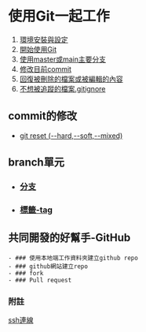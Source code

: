 # 使用Git一起工作

1. [環境安裝與設定](./環境安裝與設定)
2. [開始使用Git](./開始使用Git)
3. [使用master或main主要分支](./使用master主要分支)
4. [修改目前commit](./修改目前commit)
5. [回復被刪除的檔案或被編輯的內容](./回復被刪除的檔案或被編輯的內容)
6. [不想被追蹤的檔案.gitignore](./不想被追蹤的檔案)
## commit的修改
- [git reset (--hard,--soft,--mixed)](./git_reset/)
## branch單元
- ### [分支](./分支)
- ### [標籤-tag](./tag)
## 共同開發的好幫手-GitHub
	- ### 使用本地端工作資料夾建立github repo
	- ### github網站建立repo 	
	- ### fork
	- ### Pull request

### 附註
[ssh連線](./ssh/)

